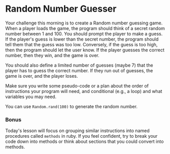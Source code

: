 # Random Number Guesser

Your challenge this morning is to create a Random number guessing game. When a player loads the game, the program should think of a secret random number between 1 and 100. You should prompt the player to make a guess. If the player's guess is lower than the secret number, the program should tell them that the guess was too low. Conversely, if the guess is too high, then the program should let the user know. If the player guesses the correct number, then they win, and the game is over.

You should also define a limited number of guesses (maybe 7) that the player has to guess the correct number. If they run out of guesses, the game is over, and the player loses.

Make sure you write some pseudo-code or a plan about the order of instructions your program will need, and conditional  (e.g., a loop) and what variables you may need.

You can use `Random.rand(100)` to generate the random number.

### Bonus

Today's lesson will focus on grouping similar instructions into named procedures called `methods` in ruby. If you feel confident, try to break your code down into methods or think about sections that you could convert into methods.